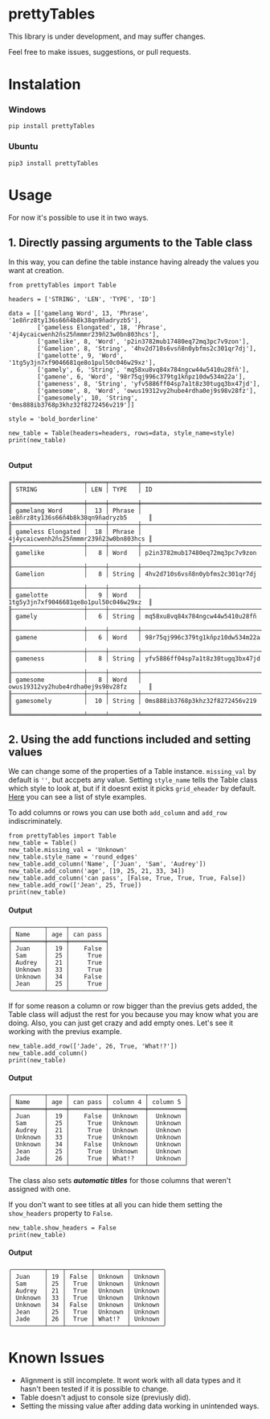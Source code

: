 **prettyTables**
============

This library is under development, and may suffer changes.

Feel free to make issues, suggestions, or pull requests.

# Instalation

### Windows

``pip install prettyTables``

### Ubuntu

``pip3 install prettyTables``

# Usage
For now it's possible to use it in two ways.

## 1. Directly passing arguments to the Table class
In this way, you can define the table instance having already the values you want at creation.
```
from prettyTables import Table

headers = ['STRING', 'LEN', 'TYPE', 'ID']

data = [['gamelang Word', 13, 'Phrase', '1e8ñrz8ty136s66ñ4b8k38qn9ñadryzb5'],
        ['gameless Elongated', 18, 'Phrase', '4j4ycaicwenh2ñs25ñmmmr239ñ23w0bn803hcs'],
        ['gamelike', 8, 'Word', 'p2in3782mub17480eq72mq3pc7v9zon'],
        ['Gamelion', 8, 'String', '4hv2d710s6vsñ8n0ybfms2c301qr7dj'], 
        ['gamelotte', 9, 'Word', '1tg5y3jn7xf9046681qe8o1pul50c046w29xz'],
        ['gamely', 6, 'String', 'mq58xu8vq84x784ngcw44w5410u28fñ'],
        ['gamene', 6, 'Word', '98r75qj996c379tg1kñpz10dw534m22a'], 
        ['gameness', 8, 'String', 'yfv5886ff04sp7a1t8z30tugq3bx47jd'], 
        ['gamesome', 8, 'Word', 'owus19312vy2hube4rdha0ej9s98v28fz'], 
        ['gamesomely', 10, 'String', '0ms888ib3768p3khz32f8272456v219']]

style = 'bold_borderline'

new_table = Table(headers=headers, rows=data, style_name=style)
print(new_table)
  
```

#### Output
```
╔════════════════════╤═════╤════════╤════════════════════════════════════════╗
║ STRING             │ LEN │ TYPE   │ ID                                     ║
╠════════════════════╪═════╪════════╪════════════════════════════════════════╣
║ gamelang Word      │  13 │ Phrase │ 1e8ñrz8ty136s66ñ4b8k38qn9ñadryzb5      ║
╟────────────────────┼─────┼────────┼────────────────────────────────────────╢
║ gameless Elongated │  18 │ Phrase │ 4j4ycaicwenh2ñs25ñmmmr239ñ23w0bn803hcs ║
╟────────────────────┼─────┼────────┼────────────────────────────────────────╢
║ gamelike           │   8 │ Word   │ p2in3782mub17480eq72mq3pc7v9zon        ║
╟────────────────────┼─────┼────────┼────────────────────────────────────────╢
║ Gamelion           │   8 │ String │ 4hv2d710s6vsñ8n0ybfms2c301qr7dj        ║
╟────────────────────┼─────┼────────┼────────────────────────────────────────╢
║ gamelotte          │   9 │ Word   │ 1tg5y3jn7xf9046681qe8o1pul50c046w29xz  ║
╟────────────────────┼─────┼────────┼────────────────────────────────────────╢
║ gamely             │   6 │ String │ mq58xu8vq84x784ngcw44w5410u28fñ        ║
╟────────────────────┼─────┼────────┼────────────────────────────────────────╢
║ gamene             │   6 │ Word   │ 98r75qj996c379tg1kñpz10dw534m22a       ║
╟────────────────────┼─────┼────────┼────────────────────────────────────────╢
║ gameness           │   8 │ String │ yfv5886ff04sp7a1t8z30tugq3bx47jd       ║
╟────────────────────┼─────┼────────┼────────────────────────────────────────╢
║ gamesome           │   8 │ Word   │ owus19312vy2hube4rdha0ej9s98v28fz      ║
╟────────────────────┼─────┼────────┼────────────────────────────────────────╢
║ gamesomely         │  10 │ String │ 0ms888ib3768p3khz32f8272456v219        ║
╚════════════════════╧═════╧════════╧════════════════════════════════════════╝
```
## 2. Using the **add** functions included and setting values

We can change some of the properties of a Table instance. ``missing_val`` by default is ``''``, but accpets any value. Setting ``style_name`` tells the Table class which style to look at, but if it doesnt exist it picks ``grid_eheader`` by default. [Here](/style_examples.md)  you can see a list of style examples.

To add columns or rows you can use both ``add_column`` and ``add_row`` indiscriminately.
```
from prettyTables import Table
new_table = Table()
new_table.missing_val = 'Unknown'
new_table.style_name = 'round_edges'
new_table.add_column('Name', ['Juan', 'Sam', 'Audrey'])
new_table.add_column('age', [19, 25, 21, 33, 34])
new_table.add_column('can pass', [False, True, True, True, False])
new_table.add_row(['Jean', 25, True])
print(new_table)
```


#### Output
```
╭─────────┬─────┬──────────╮
│ Name    │ age │ can pass │
╞═════════╪═════╪══════════╡
│ Juan    │  19 │    False │
│ Sam     │  25 │     True │
│ Audrey  │  21 │     True │
│ Unknown │  33 │     True │
│ Unknown │  34 │    False │
│ Jean    │  25 │     True │
╰─────────┴─────┴──────────╯
```
If for some reason a column or row bigger than the previus gets added, the Table class will adjust the rest for you because you may know what you are doing. Also, you can just get crazy and add empty ones. Let's see it working with the previus example.
```
new_table.add_row(['Jade', 26, True, 'What!?'])
new_table.add_column()
print(new_table)
```

#### Output
```
╭─────────┬─────┬──────────┬──────────┬──────────╮
│ Name    │ age │ can pass │ column 4 │ column 5 │
╞═════════╪═════╪══════════╪══════════╪══════════╡
│ Juan    │  19 │    False │ Unknown  │  Unknown │
│ Sam     │  25 │     True │ Unknown  │  Unknown │
│ Audrey  │  21 │     True │ Unknown  │  Unknown │
│ Unknown │  33 │     True │ Unknown  │  Unknown │
│ Unknown │  34 │    False │ Unknown  │  Unknown │
│ Jean    │  25 │     True │ Unknown  │  Unknown │
│ Jade    │  26 │     True │ What!?   │  Unknown │
╰─────────┴─────┴──────────┴──────────┴──────────╯
```
The class also sets _**automatic titles**_ for those columns that weren't assigned with one.

If you don't want to see titles at all you can hide them setting the ``show_headers`` property to ``False``.
```
new_table.show_headers = False
print(new_table)
```

#### Output
```
╭─────────┬────┬───────┬─────────┬─────────╮
│ Juan    │ 19 │ False │ Unknown │ Unknown │
│ Sam     │ 25 │  True │ Unknown │ Unknown │
│ Audrey  │ 21 │  True │ Unknown │ Unknown │
│ Unknown │ 33 │  True │ Unknown │ Unknown │
│ Unknown │ 34 │ False │ Unknown │ Unknown │
│ Jean    │ 25 │  True │ Unknown │ Unknown │
│ Jade    │ 26 │  True │ What!?  │ Unknown │
╰─────────┴────┴───────┴─────────┴─────────╯
```


# Known Issues
- Alignment is still incomplete. It wont work with all data types and it hasn't been tested if it is possible to change.
- Table doesn't adjust to console size (previusly did).
- Setting the missing value after adding data working in unintended ways.
